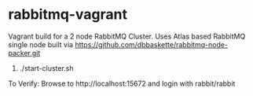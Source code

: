 # rabbitmq-vagrant


Vagrant build for a 2 node RabbitMQ Cluster.   Uses Atlas based RabbitMQ single node built via https://github.com/dbbaskette/rabbitmq-node-packer.git

1) ./start-cluster.sh

To Verify:
Browse to http://localhost:15672 and login with rabbit/rabbit

